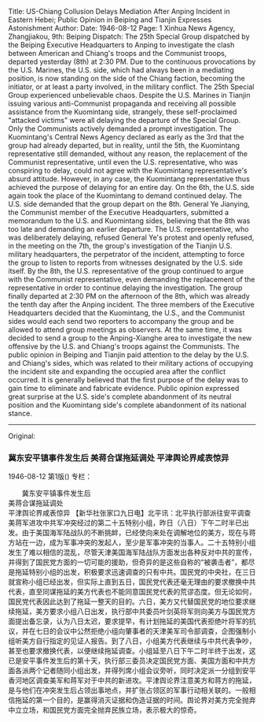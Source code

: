 Title: US-Chiang Collusion Delays Mediation After Anping Incident in Eastern Hebei; Public Opinion in Beiping and Tianjin Expresses Astonishment
Author: 
Date: 1946-08-12
Page: 1
Xinhua News Agency, Zhangjiakou, 9th: Beiping Dispatch: The 25th Special Group dispatched by the Beiping Executive Headquarters to Anping to investigate the clash between American and Chiang's troops and the Communist troops, departed yesterday (8th) at 2:30 PM. Due to the continuous provocations by the U.S. Marines, the U.S. side, which had always been in a mediating position, is now standing on the side of the Chiang faction, becoming the initiator, or at least a party involved, in the military conflict. The 25th Special Group experienced unbelievable chaos. Despite the U.S. Marines in Tianjin issuing various anti-Communist propaganda and receiving all possible assistance from the Kuomintang side, strangely, these self-proclaimed "attacked victims" were all delaying the departure of the Special Group. Only the Communists actively demanded a prompt investigation. The Kuomintang's Central News Agency declared as early as the 3rd that the group had already departed, but in reality, until the 5th, the Kuomintang representative still demanded, without any reason, the replacement of the Communist representative, until even the U.S. representative, who was conspiring to delay, could not agree with the Kuomintang representative's absurd attitude. However, in any case, the Kuomintang representative thus achieved the purpose of delaying for an entire day. On the 6th, the U.S. side again took the place of the Kuomintang to demand continued delay. The U.S. side demanded that the group depart on the 8th. General Ye Jianying, the Communist member of the Executive Headquarters, submitted a memorandum to the U.S. and Kuomintang sides, believing that the 8th was too late and demanding an earlier departure. The U.S. representative, who was deliberately delaying, refused General Ye's protest and openly refused, in the meeting on the 7th, the group's investigation of the Tianjin U.S. military headquarters, the perpetrator of the incident, attempting to force the group to listen to reports from witnesses designated by the U.S. side itself. By the 8th, the U.S. representative of the group continued to argue with the Communist representative, even demanding the replacement of the representative in order to continue delaying the investigation. The group finally departed at 2:30 PM on the afternoon of the 8th, which was already the tenth day after the Anping incident. The three members of the Executive Headquarters decided that the Kuomintang, the U.S., and the Communist sides would each send two reporters to accompany the group and be allowed to attend group meetings as observers. At the same time, it was decided to send a group to the Anping-Xianghe area to investigate the new offensive by the U.S. and Chiang's troops against the Communists. The public opinion in Beiping and Tianjin paid attention to the delay by the U.S. and Chiang's sides, which was related to their military actions of occupying the incident site and expanding the occupied area after the conflict occurred. It is generally believed that the first purpose of the delay was to gain time to eliminate and fabricate evidence. Public opinion expressed great surprise at the U.S. side's complete abandonment of its neutral position and the Kuomintang side's complete abandonment of its national stance.



<hr /> 

Original: 


### 冀东安平镇事件发生后  美蒋合谋拖延调处  平津舆论界咸表惊异

1946-08-12
第1版()
专栏：

　　冀东安平镇事件发生后            
    美蒋合谋拖延调处         
    平津舆论界咸表惊异
    【新华社张家口九日电】北平讯：北平执行部派往安平调查美蒋军进攻中共军冲突经过的第二十五特别小组，昨日（八日）下午二时半已出发。由于美国海军陆战队的不断挑衅，已经使向来处在调解地位的美方，现在与蒋方站在一边，成为军事冲突的发起人，至少是军事冲突的当事人。二十五特别小组发生了难以相信的混乱，尽管天津美国海军陆战队方面发出各种反对中共的宣传，并得到了国民党方面的一切可能的援助，但奇异的是这些自称的“被袭击者”，都尽是拖延特别小组的出发，积极要求迅速调查的只有中共。国民党的中央社，在三日就宣称小组已经出发，但实际上直到五日，国民党代表还毫无理由的要求撤换中共代表，直至同谋拖延的美方代表也不能同意国民党代表的荒谬态度。但无论如何，国民党代表因此达到了拖延一整天的目的。六日，美方又代替国民党的地位要求继续拖延，美方要求小组八日出发，执行部中共委员叶剑英将军则向美方与国民党方面提出备忘录，认为八日太迟，要求提早，有计划拖延的美国代表拒绝叶将军的抗议，并在七日的会议中公然拒绝小组向肇事者的天津美军司令部调查，企图强制小组听美方自行指定的见证人报告。到了八日，小组美方代表继续与中共代表争吵，甚至也要求撤换代表，以便继续拖延调查。小组延至八日下午二时半终于出发，这已是安平事件发生后的第十天，执行部三委员决定国民党方面、美国方面和中共方面各派两个记者随同小组出发，并得列席小组会议旁听，同时决定派一分组到安平香河地区调查美军和蒋军对于中共的新进攻。平津舆论界注意美方和蒋方的拖延，是与他们在冲突发生后占领出事地点，并扩张占领区的军事行动相关联的。一般相信拖延的第一个目的，是赢得消灭证据和伪造证据的时间。舆论界对美方完全抛弃中立立场，和国民党方面完全抛弃民族立场，表示极大的惊奇。
